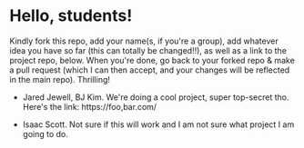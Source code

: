 # Hello, students! 
Kindly fork this repo, add your name(s, if you're a group), add whatever idea you have so far (this can totally be changed!!), as well as a link to the project repo, below.
When you're done, go back to your forked repo & make a pull request (which I can then accept, and your changes will be reflected in the main repo). Thrilling!

* Jared Jewell, BJ Kim. We're doing a cool project, super top-secret tho. Here's the link: https://foo,bar.com/

* Isaac Scott. Not sure if this will work and I am not sure what project I am going to do.
